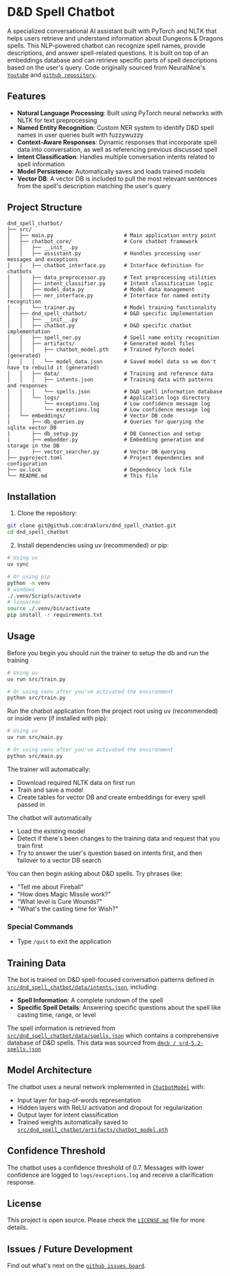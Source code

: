 # D&D Spell Chatbot

A specialized conversational AI assistant built with PyTorch and NLTK that helps users retrieve and understand information about Dungeons & Dragons spells. This NLP-powered chatbot can recognize spell names, provide descriptions, and answer spell-related questions. It is built on top of an embeddings database and can retrieve specific parts of spell descriptions based on the user's query.
Code originally sourced from NeuralNine's [`Youtube`](https://www.youtube.com/watch?v=a040VmmO-AY&ab_channel=NeuralNine) and [`github repository`](https://github.com/NeuralNine/youtube-tutorials/tree/main/AI%20Chatbot%20PyTorch).

## Features

-   **Natural Language Processing**: Built using PyTorch neural networks with NLTK for text preprocessing
-   **Named Entity Recognition**: Custom NER system to identify D&D spell names in user queries built with fuzzywuzzy
-   **Context-Aware Responses**: Dynamic responses that incorporate spell data into conversation, as well as referencing previous discussed spell
-   **Intent Classification**: Handles multiple conversation intents related to spell information
-   **Model Persistence**: Automatically saves and loads trained models
-   **Vector DB**: A vector DB is included to pull the most relevant sentences from the spell's description matching the user's query

## Project Structure

```
dnd_spell_chatbot/
├── src/
│   ├── main.py                       # Main application entry point
│   ├── chatbot_core/                 # Core chatbot framework
│   │   ├── __init__.py
│   │   ├── assistant.py              # Handles processing user messages and exceptions
│   │   ├── chatbot_interface.py      # Interface definition for chatbots
│   │   ├── data_preprocessor.py      # Text preprocessing utilities
│   │   ├── intent_classifier.py      # Intent classification logic
│   │   ├── model_data.py             # Model data management
│   │   ├── ner_interface.py          # Interface for named entity recognition
│   │   └── trainer.py                # Model training functionality
│   ├── dnd_spell_chatbot/            # D&D specific implementation
│   │   ├── __init__.py
│   │   ├── chatbot.py                # D&D specific chatbot implementation
│   │   ├── spell_ner.py              # Spell name entity recognition
│   │   ├── artifacts/                # Generated model files
│   │   │   ├── chatbot_model.pth     # Trained PyTorch model (generated)
│   │   │   └── model_data.json       # Saved model data so we don't have to rebuild it (generated)
│   │   ├── data/                     # Training and reference data
│   │   │   ├── intents.json          # Training data with patterns and responses
│   │   │   └── spells.json           # D&D spell information database
│   │   └── logs/                     # Application logs directory
│   │       └── exceptions.log        # Low confidence message log
│   │       └── exceptions.log        # Low confidence message log
|   └── embeddings/                   # Vector DB code
|       ├── db_queries.py             # Queries for querying the sqlite vector DB
|       ├── db_setup.py               # DB Connection and setup
|       ├── embedder.py               # Embedding generation and storage in the DB
|       ├── vector_searcher.py        # Vector DB querying
├── pyproject.toml                    # Project dependencies and configuration
├── uv.lock                           # Dependency lock file
└── README.md                         # This file
```

## Installation

1. Clone the repository:

```bash
git clone git@github.com:draklorx/dnd_spell_chatbot.git
cd dnd_spell_chatbot
```

2. Install dependencies using uv (recommended) or pip:

```bash
# Using uv
uv sync

# Or using pip
python -m venv
# windows
./.venv/Scripts/activate
# linux/mac
source ./.venv/bin/activate
pip install -r requirements.txt
```

## Usage

Before you begin you should run the trainer to setup the db and run the training

```bash
# Using uv
uv run src/train.py

# Or using venv after you've activated the environment
python src/train.py
```

Run the chatbot application from the project root using uv (recommended) or inside venv (if installed with pip):

```bash
# Using uv
uv run src/main.py

# Or using venv after you've activated the environment
python src/main.py
```

The trainer will automatically:

-   Download required NLTK data on first run
-   Train and save a model
-   Create tables for vector DB and create embeddings for every spell passed in

The chatbot will automatically

-   Load the existing model
-   Detect if there's been changes to the training data and request that you train first
-   Try to answer the user's question based on intents first, and then failover to a vector DB search

You can then begin asking about D&D spells. Try phrases like:

-   "Tell me about Fireball"
-   "How does Magic Missile work?"
-   "What level is Cure Wounds?"
-   "What's the casting time for Wish?"

### Special Commands

-   Type `/quit` to exit the application

## Training Data

The bot is trained on D&D spell-focused conversation patterns defined in [`src/dnd_spell_chatbot/data/intents.json`](src/dnd_spell_chatbot/data/intents.json), including:

-   **Spell Information**: A complete rundown of the spell
-   **Specific Spell Details**: Answering specific questions about the spell like casting time, range, or level

The spell information is retrieved from [`src/dnd_spell_chatbot/data/spells.json`](src/dnd_spell_chatbot/data/spells.json) which contains a comprehensive database of D&D spells. This data was sourced from [`dmcb / srd-5.2-spells.json`](https://gist.github.com/dmcb/4b67869f962e3adaa3d0f7e5ca8f4912)

## Model Architecture

The chatbot uses a neural network implemented in [`ChatbotModel`](src/chatbot_core/chatbot_model.py) with:

-   Input layer for bag-of-words representation
-   Hidden layers with ReLU activation and dropout for regularization
-   Output layer for intent classification
-   Trained weights automatically saved to [`src/dnd_spell_chatbot/artifacts/chatbot_model.pth`](src/dnd_spell_chatbot/artifacts/chatbot_model.pth)

## Confidence Threshold

The chatbot uses a confidence threshold of 0.7. Messages with lower confidence are logged to `logs/exceptions.log` and receive a clarification response.

## License

This project is open source. Please check the [`LICENSE.md`](LICENSE.md) file for more details.

## Issues / Future Development

Find out what's next on the [`github issues board`](https://github.com/draklorx/dnd_spell_chatbot/issues).
